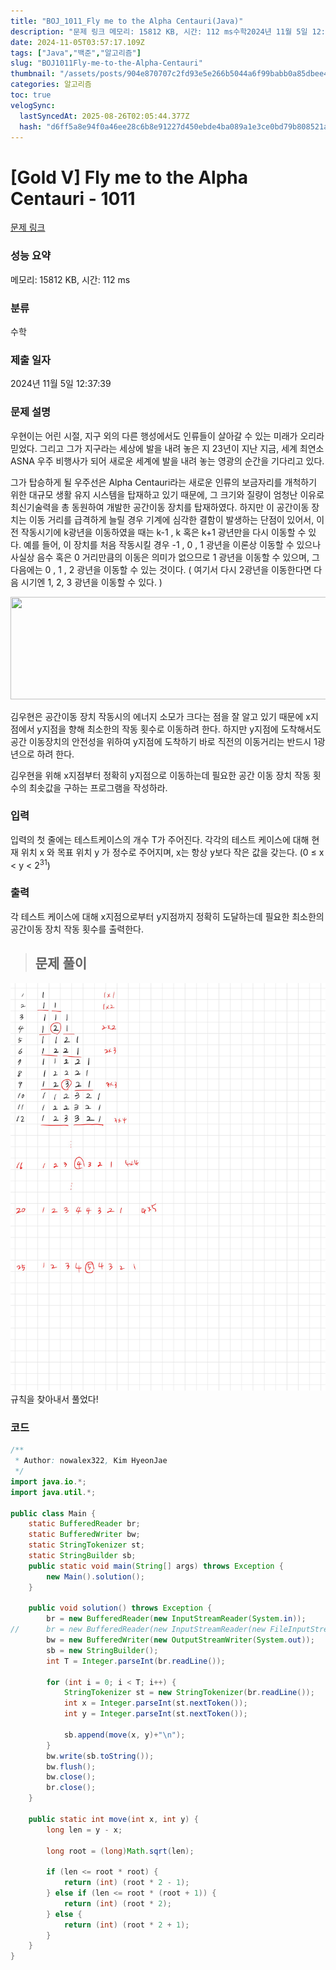 ```yaml
---
title: "BOJ_1011_Fly me to the Alpha Centauri(Java)"
description: "문제 링크 메모리: 15812 KB, 시간: 112 ms수학2024년 11월 5일 12:37:39규칙을 찾아내서 풀었다!"
date: 2024-11-05T03:57:17.109Z
tags: ["Java","백준","알고리즘"]
slug: "BOJ1011Fly-me-to-the-Alpha-Centauri"
thumbnail: "/assets/posts/904e870707c2fd93e5e266b5044a6f99babb0a85dbee40757e068475b96c7f2f.png"
categories: 알고리즘
toc: true
velogSync:
  lastSyncedAt: 2025-08-26T02:05:44.377Z
  hash: "d6ff5a8e94f0a46ee28c6b8e91227d450ebde4ba089a1e3ce0bd79b808521a96"
---
```


# [Gold V] Fly me to the Alpha Centauri - 1011 

[문제 링크](https://www.acmicpc.net/problem/1011) 

### 성능 요약

메모리: 15812 KB, 시간: 112 ms

### 분류

수학

### 제출 일자

2024년 11월 5일 12:37:39

### 문제 설명

<p>우현이는 어린 시절, 지구 외의 다른 행성에서도 인류들이 살아갈 수 있는 미래가 오리라 믿었다. 그리고 그가 지구라는 세상에 발을 내려 놓은 지 23년이 지난 지금, 세계 최연소 ASNA 우주 비행사가 되어 새로운 세계에 발을 내려 놓는 영광의 순간을 기다리고 있다.</p>

<p>그가 탑승하게 될 우주선은 Alpha Centauri라는 새로운 인류의 보금자리를 개척하기 위한 대규모 생활 유지 시스템을 탑재하고 있기 때문에, 그 크기와 질량이 엄청난 이유로 최신기술력을 총 동원하여 개발한 공간이동 장치를 탑재하였다. 하지만 이 공간이동 장치는 이동 거리를 급격하게 늘릴 경우 기계에 심각한 결함이 발생하는 단점이 있어서, 이전 작동시기에 k광년을 이동하였을 때는 k-1 , k 혹은 k+1 광년만을 다시 이동할 수 있다. 예를 들어, 이 장치를 처음 작동시킬 경우 -1 , 0 , 1 광년을 이론상 이동할 수 있으나 사실상 음수 혹은 0 거리만큼의 이동은 의미가 없으므로 1 광년을 이동할 수 있으며, 그 다음에는 0 , 1 , 2 광년을 이동할 수 있는 것이다. ( 여기서 다시 2광년을 이동한다면 다음 시기엔 1, 2, 3 광년을 이동할 수 있다. )</p>

<p style="text-align: center;"><img alt="" src="https://www.acmicpc.net/upload/201003/rlaehdgur.JPG" style="height:164px; width:626px"></p>

<p>김우현은 공간이동 장치 작동시의 에너지 소모가 크다는 점을 잘 알고 있기 때문에 x지점에서 y지점을 향해 최소한의 작동 횟수로 이동하려 한다. 하지만 y지점에 도착해서도 공간 이동장치의 안전성을 위하여 y지점에 도착하기 바로 직전의 이동거리는 반드시 1광년으로 하려 한다.</p>

<p>김우현을 위해 x지점부터 정확히 y지점으로 이동하는데 필요한 공간 이동 장치 작동 횟수의 최솟값을 구하는 프로그램을 작성하라.</p>

### 입력 

 <p>입력의 첫 줄에는 테스트케이스의 개수 T가 주어진다. 각각의 테스트 케이스에 대해 현재 위치 x 와 목표 위치 y 가 정수로 주어지며, x는 항상 y보다 작은 값을 갖는다. (0 ≤ x < y < 2<sup>31</sup>)</p>

### 출력 

 <p>각 테스트 케이스에 대해 x지점으로부터 y지점까지 정확히 도달하는데 필요한 최소한의 공간이동 장치 작동 횟수를 출력한다.</p>



> ## 문제 풀이

![](/assets/posts/904e870707c2fd93e5e266b5044a6f99babb0a85dbee40757e068475b96c7f2f.png)
규칙을 찾아내서 풀었다!

### 코드
```java
/**
 * Author: nowalex322, Kim HyeonJae
 */
import java.io.*;
import java.util.*;

public class Main {
	static BufferedReader br;
	static BufferedWriter bw;
	static StringTokenizer st;
	static StringBuilder sb;
	public static void main(String[] args) throws Exception {
		new Main().solution();
	}

	public void solution() throws Exception {
		br = new BufferedReader(new InputStreamReader(System.in));
//		br = new BufferedReader(new InputStreamReader(new FileInputStream("input.txt")));
		bw = new BufferedWriter(new OutputStreamWriter(System.out));
		sb = new StringBuilder();
		int T = Integer.parseInt(br.readLine());
        
        for (int i = 0; i < T; i++) {
            StringTokenizer st = new StringTokenizer(br.readLine());
            int x = Integer.parseInt(st.nextToken());
            int y = Integer.parseInt(st.nextToken());
            
            sb.append(move(x, y)+"\n");
        }
        bw.write(sb.toString());
		bw.flush();
		bw.close();
		br.close();
	}
	
	public static int move(int x, int y) {
        long len = y - x;
        
        long root = (long)Math.sqrt(len);
     
        if (len <= root * root) {
            return (int) (root * 2 - 1);
        } else if (len <= root * (root + 1)) {
            return (int) (root * 2);
        } else {
            return (int) (root * 2 + 1);
        }
    }
}
```